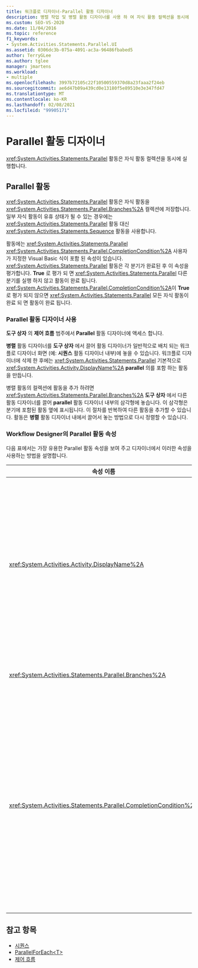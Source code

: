 ```yaml
---
title: 워크플로 디자이너-Parallel 활동 디자이너
description: 병렬 작업 및 병렬 활동 디자이너를 사용 하 여 자식 활동 컬렉션을 동시에 실행 하는 방법에 대해 알아봅니다.
ms.custom: SEO-VS-2020
ms.date: 11/04/2016
ms.topic: reference
f1_keywords:
- System.Activities.Statements.Parallel.UI
ms.assetid: 0306dc3b-075a-4091-ac3a-96486fbabed5
author: TerryGLee
ms.author: tglee
manager: jmartens
ms.workload:
- multiple
ms.openlocfilehash: 3997b72105c22f10500559370d8a23faaa2f24eb
ms.sourcegitcommit: ae6d47b09a439cd0e13180f5e89510e3e347fd47
ms.translationtype: MT
ms.contentlocale: ko-KR
ms.lasthandoff: 02/08/2021
ms.locfileid: "99905171"
---
```

# <a name="parallel-activity-designer"></a>Parallel 활동 디자이너

<xref:System.Activities.Statements.Parallel> 활동은 자식 활동 컬렉션을 동시에 실행합니다.

## <a name="the-parallel-activity"></a>Parallel 활동

<xref:System.Activities.Statements.Parallel> 활동은 자식 활동을 <xref:System.Activities.Statements.Parallel.Branches%2A> 컬렉션에 저장합니다. 일부 자식 활동이 유휴 상태가 될 수 있는 경우에는 <xref:System.Activities.Statements.Parallel> 활동 대신 <xref:System.Activities.Statements.Sequence> 활동을 사용합니다.

활동에는 <xref:System.Activities.Statements.Parallel> <xref:System.Activities.Statements.Parallel.CompletionCondition%2A> 사용자가 지정한 Visual Basic 식이 포함 된 속성이 있습니다. <xref:System.Activities.Statements.Parallel> 활동은 각 분기가 완료된 후 이 속성을 평가합니다. **True** 로 평가 되 면 <xref:System.Activities.Statements.Parallel> 다른 분기를 실행 하지 않고 활동이 완료 됩니다. <xref:System.Activities.Statements.Parallel.CompletionCondition%2A>이 **True** 로 평가 되지 않으면 <xref:System.Activities.Statements.Parallel> 모든 자식 활동이 완료 되 면 활동이 완료 됩니다.

### <a name="using-the-parallel-activity-designer"></a>Parallel 활동 디자이너 사용

**도구 상자** 의 **제어 흐름** 범주에서 **Parallel** 활동 디자이너에 액세스 합니다.

**병렬** 활동 디자이너를 **도구 상자** 에서 끌어 활동 디자이너가 일반적으로 배치 되는 워크플로 디자이너 화면 (예: **시퀀스** 활동 디자이너 내부)에 놓을 수 있습니다. 워크플로 디자이너에 삭제 한 후에는 <xref:System.Activities.Statements.Parallel> 기본적으로 <xref:System.Activities.Activity.DisplayName%2A> **parallel** 의를 포함 하는 활동을 만듭니다.

병렬 활동의 컬렉션에 활동을 추가 하려면 <xref:System.Activities.Statements.Parallel.Branches%2A> **도구 상자** 에서 다른 활동 디자이너를 끌어 **parallel** 활동 디자이너 내부의 삼각형에 놓습니다. 이 삼각형은 분기에 포함된 활동 옆에 표시됩니다. 이 절차를 반복하여 다른 활동을 추가할 수 있습니다. 활동은 **병렬** 활동 디자이너 내에서 끌어서 놓는 방법으로 다시 정렬할 수 있습니다.

### <a name="parallel-activity-properties-in-the-workflow-designer"></a>Workflow Designer의 Parallel 활동 속성

다음 표에서는 가장 유용한 Parallel 활동 속성을 보여 주고 디자이너에서 이러한 속성을 사용하는 방법을 설명합니다.

|속성 이름|필수|사용량|
|-|--------------|-|
|<xref:System.Activities.Activity.DisplayName%2A>|False|머리글에 활동 디자이너의 표시 이름을 지정합니다. 기본값은 **Parallel** 입니다. 값은 선택적으로 **속성** 표에서 편집 하거나 activity designer 헤더에서 직접 편집할 수 있습니다.|
|<xref:System.Activities.Statements.Parallel.Branches%2A>|True|실행할 자식 활동의 컬렉션을 포함합니다.|
|<xref:System.Activities.Statements.Parallel.CompletionCondition%2A>|False|분기가 완료된 후 확인됩니다. **True** 로 평가 되 면 예약 된 보류 중인 분기가 취소 됩니다. 이 속성이 설정 되지 않거나 **False** 로 평가 되는 경우 모든 자식 활동이 완료 되 면 활동이 완료 됩니다. 기본값은 **null** 입니다.|

## <a name="see-also"></a>참고 항목

- [시퀀스](../workflow-designer/sequence-activity-designer.md)
- [ParallelForEach\<T>](../workflow-designer/parallelforeach-t-activity-designer.md)
- [제어 흐름](../workflow-designer/control-flow-activity-designers.md)
